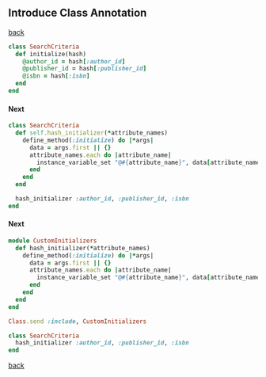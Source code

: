 ## Introduce Class Annotation
[back](https://github.com/manelromero/refactoring/blob/master/README.md)
```ruby
class SearchCriteria
  def initialize(hash)
    @author_id = hash[:author_id]
    @publisher_id = hash[:publisher_id]
    @isbn = hash[:isbn]
  end
end
```
#### Next
```ruby
class SearchCriteria
  def self.hash_initializer(*attribute_names)
    define_method(:initialize) do |*args|
      data = args.first || {}
      attribute_names.each do |attribute_name|
        instance_variable_set "@#{attribute_name}", data[attribute_name]
      end
    end
  end

  hash_initializer :author_id, :publisher_id, :isbn
end
```
#### Next
```ruby
module CustomInitializers
  def hash_initializer(*attribute_names)
    define_method(:initialize) do |*args|
      data = args.first || {}
      attribute_names.each do |attribute_name|
        instance_variable_set "@#{attribute_name}", data[attribute_name]
      end
    end
  end
end

Class.send :include, CustomInitializers

class SearchCriteria
  hash_initializer :author_id, :publisher_id, :isbn
end
```
[back](https://github.com/manelromero/refactoring/blob/master/README.md)
